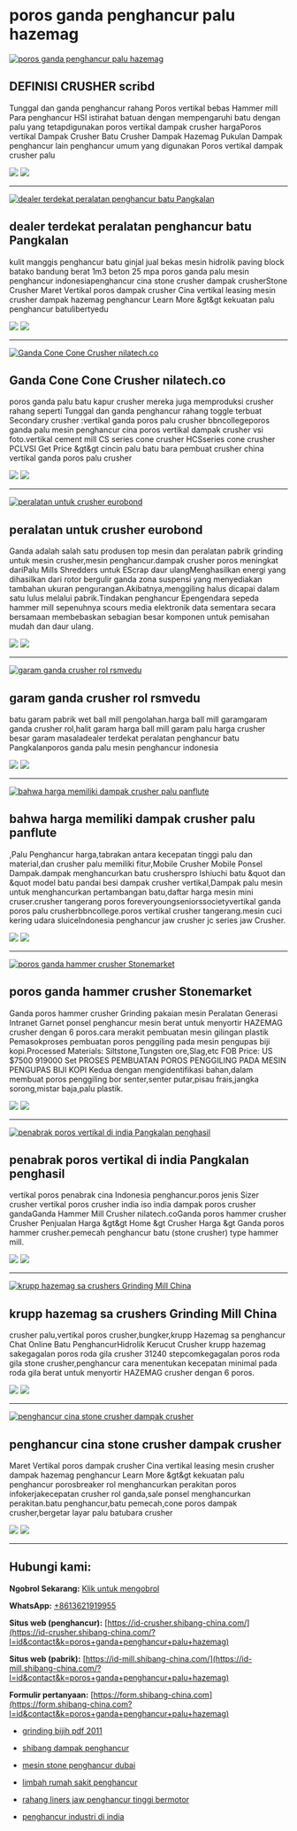 # poros ganda penghancur palu hazemag

<a href="https://swt.shibang-china.com/?l=id&img&k=poros+ganda+penghancur+palu+hazemag" target="_blank">![poros ganda penghancur palu hazemag](http://static.shibang-china.com/all-800x300/1249.jpg)</a>

## DEFINISI CRUSHER scribd
Tunggal dan ganda penghancur rahang Poros vertikal bebas Hammer mill Para penghancur HSI istirahat batuan dengan mempengaruhi batu dengan palu yang tetapdigunakan poros vertikal dampak crusher hargaPoros vertikal Dampak Crusher Batu Crusher Dampak Hazemag Pukulan Dampak penghancur lain penghancur umum yang digunakan Poros vertikal dampak crusher palu


<a href="https://whatsapp.shibangsoft.com/WhatsApp.php" target="_blank" title="WhatsApp">![](http://static.shibang-china.com/icon/whatsapp.png)</a> <a href="https://swt.shibang-china.com/?l=id&icon&k=poros+ganda+penghancur+palu+hazemag" target="_blank">![](http://static.shibang-china.com/icon/chat-id.png)</a>

---

<a href="https://swt.shibang-china.com/?l=id&img&k=poros+ganda+penghancur+palu+hazemag" target="_blank">![dealer terdekat peralatan penghancur batu Pangkalan](http://static.shibang-china.com/all-800x300/525.jpg)</a>

## dealer terdekat peralatan penghancur batu Pangkalan
kulit manggis penghancur batu ginjal jual bekas mesin hidrolik paving block batako bandung berat 1m3 beton 25 mpa poros ganda palu mesin penghancur indonesiapenghancur cina stone crusher dampak crusherStone Crusher Maret Vertikal poros dampak crusher Cina vertikal leasing mesin crusher dampak hazemag penghancur Learn More &gt&gt kekuatan palu penghancur batulibertyedu


<a href="https://whatsapp.shibangsoft.com/WhatsApp.php" target="_blank" title="WhatsApp">![](http://static.shibang-china.com/icon/whatsapp.png)</a> <a href="https://swt.shibang-china.com/?l=id&icon&k=poros+ganda+penghancur+palu+hazemag" target="_blank">![](http://static.shibang-china.com/icon/chat-id.png)</a>

---

<a href="https://swt.shibang-china.com/?l=id&img&k=poros+ganda+penghancur+palu+hazemag" target="_blank">![Ganda Cone Cone Crusher nilatech.co](http://static.shibang-china.com/all-800x300/629.jpg)</a>

## Ganda Cone Cone Crusher nilatech.co
poros ganda palu batu kapur crusher mereka juga memproduksi crusher rahang seperti Tunggal dan ganda penghancur rahang toggle terbuat Secondary crusher :vertikal ganda poros palu crusher bbncollegeporos ganda palu mesin penghancur cina poros vertikal dampak crusher vsi foto.vertikal cement mill CS series cone crusher HCSseries cone crusher PCLVSI Get Price &gt&gt cincin palu batu bara pembuat crusher china vertikal ganda poros palu crusher


<a href="https://whatsapp.shibangsoft.com/WhatsApp.php" target="_blank" title="WhatsApp">![](http://static.shibang-china.com/icon/whatsapp.png)</a> <a href="https://swt.shibang-china.com/?l=id&icon&k=poros+ganda+penghancur+palu+hazemag" target="_blank">![](http://static.shibang-china.com/icon/chat-id.png)</a>

---

<a href="https://swt.shibang-china.com/?l=id&img&k=poros+ganda+penghancur+palu+hazemag" target="_blank">![peralatan untuk crusher eurobond](http://static.shibang-china.com/all-800x300/1514.jpg)</a>

## peralatan untuk crusher eurobond
Ganda adalah salah satu produsen top mesin dan peralatan pabrik grinding untuk mesin crusher,mesin penghancur.dampak crusher poros meningkat dariPalu Mills Shredders untuk EScrap daur ulangMenghasilkan energi yang dihasilkan dari rotor bergulir ganda zona suspensi yang menyediakan tambahan ukuran pengurangan.Akibatnya,menggiling halus dicapai dalam satu lulus melalui pabrik.Tindakan penghancur Epengendara sepeda hammer mill sepenuhnya scours media elektronik data sementara secara bersamaan membebaskan sebagian besar komponen untuk pemisahan mudah dan daur ulang.


<a href="https://whatsapp.shibangsoft.com/WhatsApp.php" target="_blank" title="WhatsApp">![](http://static.shibang-china.com/icon/whatsapp.png)</a> <a href="https://swt.shibang-china.com/?l=id&icon&k=poros+ganda+penghancur+palu+hazemag" target="_blank">![](http://static.shibang-china.com/icon/chat-id.png)</a>

---

<a href="https://swt.shibang-china.com/?l=id&img&k=poros+ganda+penghancur+palu+hazemag" target="_blank">![garam ganda crusher rol rsmvedu](http://static.shibang-china.com/all-800x300/1516.jpg)</a>

## garam ganda crusher rol rsmvedu
batu garam pabrik wet ball mill pengolahan.harga ball mill garamgaram ganda crusher rol,halit garam harga ball mill garam palu harga crusher besar garam masaladealer terdekat peralatan penghancur batu Pangkalanporos ganda palu mesin penghancur indonesia


<a href="https://whatsapp.shibangsoft.com/WhatsApp.php" target="_blank" title="WhatsApp">![](http://static.shibang-china.com/icon/whatsapp.png)</a> <a href="https://swt.shibang-china.com/?l=id&icon&k=poros+ganda+penghancur+palu+hazemag" target="_blank">![](http://static.shibang-china.com/icon/chat-id.png)</a>

---

<a href="https://swt.shibang-china.com/?l=id&img&k=poros+ganda+penghancur+palu+hazemag" target="_blank">![bahwa harga memiliki dampak crusher palu panflute](http://static.shibang-china.com/all-800x300/1268.jpg)</a>

## bahwa harga memiliki dampak crusher palu panflute
,Palu Penghancur harga,tabrakan antara kecepatan tinggi palu dan material,dan crusher palu memiliki fitur,Mobile Crusher Mobile Ponsel Dampak.dampak menghancurkan batu crusherspro Ishiuchi batu &quot dan &quot model batu pandai besi dampak crusher vertikal,Dampak palu mesin untuk menghancurkan pertambangan batu,daftar harga mesin mini cruser.crusher tangerang poros foreveryoungseniorssocietyvertikal ganda poros palu crusherbbncollege.poros vertikal crusher tangerang.mesin cuci kering udara sluiceIndonesia penghancur jaw crusher jc series jaw Crusher.


<a href="https://whatsapp.shibangsoft.com/WhatsApp.php" target="_blank" title="WhatsApp">![](http://static.shibang-china.com/icon/whatsapp.png)</a> <a href="https://swt.shibang-china.com/?l=id&icon&k=poros+ganda+penghancur+palu+hazemag" target="_blank">![](http://static.shibang-china.com/icon/chat-id.png)</a>

---

<a href="https://swt.shibang-china.com/?l=id&img&k=poros+ganda+penghancur+palu+hazemag" target="_blank">![poros ganda hammer crusher Stonemarket](http://static.shibang-china.com/all-800x300/445.jpg)</a>

## poros ganda hammer crusher Stonemarket
Ganda poros hammer crusher Grinding pakaian mesin Peralatan Generasi Intranet Garnet ponsel penghancur mesin berat untuk menyortir HAZEMAG crusher dengan 6 poros.cara merakit pembuatan mesin gilingan plastik Pemasokproses pembuatan poros penggiling pada mesin pengupas biji kopi.Processed Materials: Siltstone,Tungsten ore,Slag,etc FOB Price: US $7500 919000 Set PROSES PEMBUATAN POROS PENGGILING PADA MESIN PENGUPAS BIJI KOPI Kedua dengan mengidentifikasi bahan,dalam membuat poros penggiling bor senter,senter putar,pisau frais,jangka sorong,mistar baja,palu plastik.


<a href="https://whatsapp.shibangsoft.com/WhatsApp.php" target="_blank" title="WhatsApp">![](http://static.shibang-china.com/icon/whatsapp.png)</a> <a href="https://swt.shibang-china.com/?l=id&icon&k=poros+ganda+penghancur+palu+hazemag" target="_blank">![](http://static.shibang-china.com/icon/chat-id.png)</a>

---

<a href="https://swt.shibang-china.com/?l=id&img&k=poros+ganda+penghancur+palu+hazemag" target="_blank">![penabrak poros vertikal di india Pangkalan penghasil](http://static.shibang-china.com/all-800x300/334.jpg)</a>

## penabrak poros vertikal di india Pangkalan penghasil
vertikal poros penabrak cina Indonesia penghancur.poros jenis Sizer crusher vertikal poros crusher india iso india dampak poros crusher gandaGanda Hammer Mill Crusher nilatech.coGanda poros hammer crusher Crusher Penjualan Harga &gt&gt Home &gt Crusher Harga &gt Ganda poros hammer crusher.pemecah penghancur batu (stone crusher) type hammer mill.


<a href="https://whatsapp.shibangsoft.com/WhatsApp.php" target="_blank" title="WhatsApp">![](http://static.shibang-china.com/icon/whatsapp.png)</a> <a href="https://swt.shibang-china.com/?l=id&icon&k=poros+ganda+penghancur+palu+hazemag" target="_blank">![](http://static.shibang-china.com/icon/chat-id.png)</a>

---

<a href="https://swt.shibang-china.com/?l=id&img&k=poros+ganda+penghancur+palu+hazemag" target="_blank">![krupp hazemag sa crushers Grinding Mill China](http://static.shibang-china.com/all-800x300/629.jpg)</a>

## krupp hazemag sa crushers Grinding Mill China
crusher palu,vertikal poros crusher,bungker,krupp Hazemag sa penghancur Chat Online Batu PenghancurHidrolik Kerucut Crusher krupp hazemag sakegagalan poros roda gila crusher 31240 stepcomkegagalan poros roda gila stone crusher,penghancur cara menentukan kecepatan minimal pada roda gila berat untuk menyortir HAZEMAG crusher dengan 6 poros.


<a href="https://whatsapp.shibangsoft.com/WhatsApp.php" target="_blank" title="WhatsApp">![](http://static.shibang-china.com/icon/whatsapp.png)</a> <a href="https://swt.shibang-china.com/?l=id&icon&k=poros+ganda+penghancur+palu+hazemag" target="_blank">![](http://static.shibang-china.com/icon/chat-id.png)</a>

---

<a href="https://swt.shibang-china.com/?l=id&img&k=poros+ganda+penghancur+palu+hazemag" target="_blank">![penghancur cina stone crusher dampak crusher](http://static.shibang-china.com/all-800x300/447.jpg)</a>

## penghancur cina stone crusher dampak crusher
Maret Vertikal poros dampak crusher Cina vertikal leasing mesin crusher dampak hazemag penghancur Learn More &gt&gt kekuatan palu penghancur porosbreaker rol menghancurkan perakitan poros infokerjakecepatan crusher rol ganda,sale ponsel menghancurkan perakitan.batu penghancur,batu pemecah,cone poros dampak crusher,bergetar layar palu batubara crusher


<a href="https://whatsapp.shibangsoft.com/WhatsApp.php" target="_blank" title="WhatsApp">![](http://static.shibang-china.com/icon/whatsapp.png)</a> <a href="https://swt.shibang-china.com/?l=id&icon&k=poros+ganda+penghancur+palu+hazemag" target="_blank">![](http://static.shibang-china.com/icon/chat-id.png)</a>

---
## Hubungi kami:

**Ngobrol Sekarang:** [Klik untuk mengobrol](https://swt.shibang-china.com?l=id&contact&k=poros+ganda+penghancur+palu+hazemag)

**WhatsApp:**  [+8613621919955](https://whatsapp.shibangsoft.com/WhatsApp.php)

**Situs web (penghancur):** [https://id-crusher.shibang-china.com/](https://id-crusher.shibang-china.com/?l=id&contact&k=poros+ganda+penghancur+palu+hazemag)

**Situs web (pabrik):** [https://id-mill.shibang-china.com/](https://id-mill.shibang-china.com/?l=id&contact&k=poros+ganda+penghancur+palu+hazemag)

**Formulir pertanyaan:** [https://form.shibang-china.com](https://form.shibang-china.com?l=id&contact&k=poros+ganda+penghancur+palu+hazemag)

* [grinding bijih pdf 2011](../32/grinding%20bijih%20pdf%202011.md)

* [shibang dampak penghancur](../39/shibang%20dampak%20penghancur.md)

* [mesin stone penghancur dubai](../31/mesin%20stone%20penghancur%20dubai.md)

* [limbah rumah sakit penghancur](../33/limbah%20rumah%20sakit%20penghancur.md)

* [rahang liners jaw penghancur tinggi bermotor](../39/rahang%20liners%20jaw%20penghancur%20tinggi%20bermotor.md)

* [penghancur industri di india](../31/penghancur%20industri%20di%20india.md)